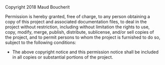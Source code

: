 Copyright 2018 Maud Boucherit

Permission is hereby granted, free of charge, to any person obtaining a copy of this project
and associated documentation files, to deal in the project without restriction, including
without limitation the rights to use, copy, modify, merge, publish, distribute, sublicense,
and/or sell copies of the project, and to permit persons to whom the project is furnished to
do so, subject to the following conditions:
- The above copyright notice and this permission notice shall be included in all copies or
substantial portions of the project.
